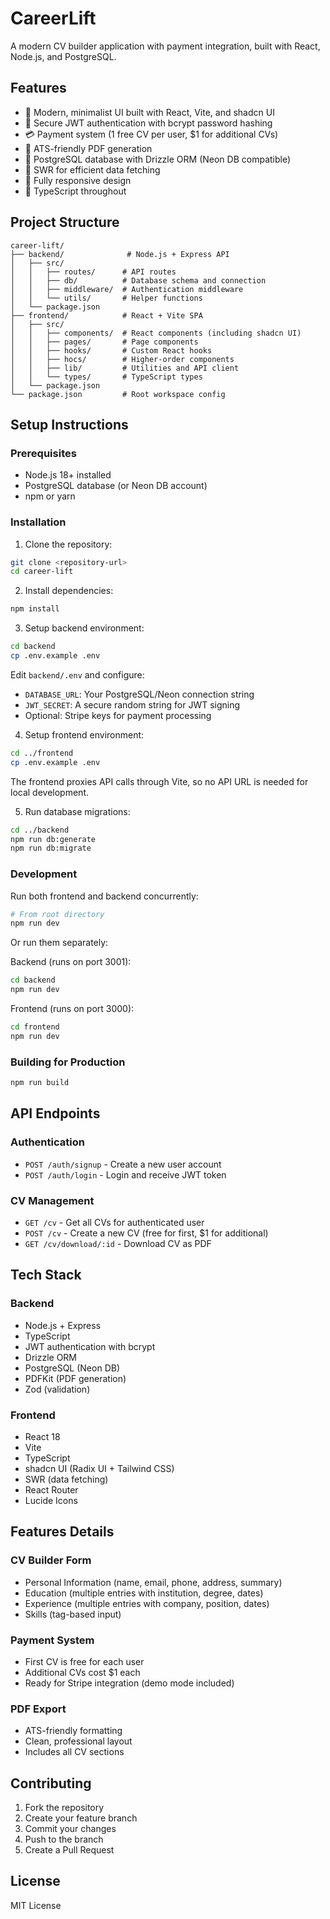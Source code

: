 # CareerLift

A modern CV builder application with payment integration, built with React, Node.js, and PostgreSQL.

## Features

- 🎨 Modern, minimalist UI built with React, Vite, and shadcn UI
- 🔐 Secure JWT authentication with bcrypt password hashing
- 💳 Payment system (1 free CV per user, $1 for additional CVs)
- 📄 ATS-friendly PDF generation
- 💾 PostgreSQL database with Drizzle ORM (Neon DB compatible)
- 🔄 SWR for efficient data fetching
- 📱 Fully responsive design
- 🎯 TypeScript throughout

## Project Structure

```
career-lift/
├── backend/              # Node.js + Express API
│   ├── src/
│   │   ├── routes/      # API routes
│   │   ├── db/          # Database schema and connection
│   │   ├── middleware/  # Authentication middleware
│   │   └── utils/       # Helper functions
│   └── package.json
├── frontend/            # React + Vite SPA
│   ├── src/
│   │   ├── components/  # React components (including shadcn UI)
│   │   ├── pages/       # Page components
│   │   ├── hooks/       # Custom React hooks
│   │   ├── hocs/        # Higher-order components
│   │   ├── lib/         # Utilities and API client
│   │   └── types/       # TypeScript types
│   └── package.json
└── package.json         # Root workspace config
```

## Setup Instructions

### Prerequisites

- Node.js 18+ installed
- PostgreSQL database (or Neon DB account)
- npm or yarn

### Installation

1. Clone the repository:
```bash
git clone <repository-url>
cd career-lift
```

2. Install dependencies:
```bash
npm install
```

3. Setup backend environment:
```bash
cd backend
cp .env.example .env
```

Edit `backend/.env` and configure:
- `DATABASE_URL`: Your PostgreSQL/Neon connection string
- `JWT_SECRET`: A secure random string for JWT signing
- Optional: Stripe keys for payment processing

4. Setup frontend environment:
```bash
cd ../frontend
cp .env.example .env
```

The frontend proxies API calls through Vite, so no API URL is needed for local development.

5. Run database migrations:
```bash
cd ../backend
npm run db:generate
npm run db:migrate
```

### Development

Run both frontend and backend concurrently:
```bash
# From root directory
npm run dev
```

Or run them separately:

Backend (runs on port 3001):
```bash
cd backend
npm run dev
```

Frontend (runs on port 3000):
```bash
cd frontend
npm run dev
```

### Building for Production

```bash
npm run build
```

## API Endpoints

### Authentication
- `POST /auth/signup` - Create a new user account
- `POST /auth/login` - Login and receive JWT token

### CV Management
- `GET /cv` - Get all CVs for authenticated user
- `POST /cv` - Create a new CV (free for first, $1 for additional)
- `GET /cv/download/:id` - Download CV as PDF

## Tech Stack

### Backend
- Node.js + Express
- TypeScript
- JWT authentication with bcrypt
- Drizzle ORM
- PostgreSQL (Neon DB)
- PDFKit (PDF generation)
- Zod (validation)

### Frontend
- React 18
- Vite
- TypeScript
- shadcn UI (Radix UI + Tailwind CSS)
- SWR (data fetching)
- React Router
- Lucide Icons

## Features Details

### CV Builder Form
- Personal Information (name, email, phone, address, summary)
- Education (multiple entries with institution, degree, dates)
- Experience (multiple entries with company, position, dates)
- Skills (tag-based input)

### Payment System
- First CV is free for each user
- Additional CVs cost $1 each
- Ready for Stripe integration (demo mode included)

### PDF Export
- ATS-friendly formatting
- Clean, professional layout
- Includes all CV sections

## Contributing

1. Fork the repository
2. Create your feature branch
3. Commit your changes
4. Push to the branch
5. Create a Pull Request

## License

MIT License